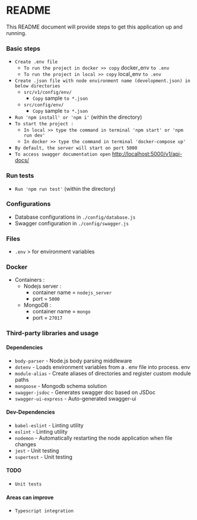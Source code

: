 # README #
This README document will provide steps to get this application up and running.

### Basic steps ###
- `Create .env file`
  - `To run the project in docker >> copy` docker_env `to .env`
  - `To run the project in local >> copy` local_env `to .env`
- `Create .json file with node environment name (development.json) in below directories`
  - `src/v1/config/env/`
    - `Copy` sample `to *.json`
  - `src/config/env/`
    - `Copy` sample `to *.json`
- `Run 'npm install' or 'npm i'` (within the directory)
- `To start the project :`
  - `In local >> type the command in terminal 'npm start' or 'npm run dev'`
  - `In docker >> type the command in terminal 'docker-compose up'`
- `By default, the server will start on port 5000`
- `To access swagger documentation open` [http://localhost:5000/v1/api-docs/](http://localhost:5000/v1/api-docs/)

### Run tests ###

- `Run 'npm run test'` (within the directory)

### Configurations ###

- Database configurations in `./config/database.js`
- Swagger configuration in `./config/swagger.js`

### Files ###

- `.env` > for environment variables

### Docker ###

- Containers :
  - Nodejs server :
    - container name  = `nodejs_server`
    - port            = `5000`
  - MongoDB :
    - container name  = `mongo`
    - port            = `27017`

### Third-party libraries and usage ###

#### Dependencies ####

* `body-parser`         - Node.js body parsing middleware
* `dotenv`              - Loads environment variables from a . env file into process. env
* `module-alias`        - Create aliases of directories and register custom module paths
* `mongoose`            - Mongodb schema solution
* `swagger-jsdoc`       - Generates swagger doc based on JSDoc
* `swagger-ui-express`  - Auto-generated swagger-ui

#### Dev-Dependencies ####

* `babel-eslint`  - Linting utility
* `eslint`        - Linting utility
* `nodemon`       - Automatically restarting the node application when file changes
* `jest`          - Unit testing
* `supertest`     - Unit testing

#### TODO ####
* `Unit tests`

#### Areas can improve ####
* `Typescript integration`